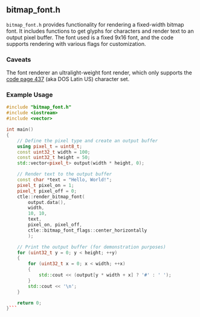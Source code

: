 ## bitmap_font.h

`bitmap_font.h` provides functionality for rendering a fixed-width bitmap font. It includes functions to get glyphs for characters and render text to an output pixel buffer. The font used is a fixed 9x16 font, and the code supports rendering with various flags for customization.

### Caveats

The font renderer an ultralight-weight font render, which only supports the [code page 437](https://en.wikipedia.org/wiki/Code_page_437) (aka DOS Latin US) character set.

### Example Usage

```cpp
#include "bitmap_font.h"
#include <iostream>
#include <vector>

int main() 
{
    // Define the pixel type and create an output buffer
    using pixel_t = uint8_t;
    const uint32_t width = 100;
    const uint32_t height = 50;
    std::vector<pixel_t> output(width * height, 0);

    // Render text to the output buffer
    const char *text = "Hello, World!";
    pixel_t pixel_on = 1;
    pixel_t pixel_off = 0;
    ctle::render_bitmap_font(
		output.data(), 
		width, 
		10, 10, 
		text, 
		pixel_on, pixel_off, 
		ctle::bitmap_font_flags::center_horizontally
		);

    // Print the output buffer (for demonstration purposes)
    for (uint32_t y = 0; y < height; ++y) 
	{
        for (uint32_t x = 0; x < width; ++x) 
		{
            std::cout << (output[y * width + x] ? '#' : ' ');
        }
        std::cout << '\n';
    }

    return 0;
}```